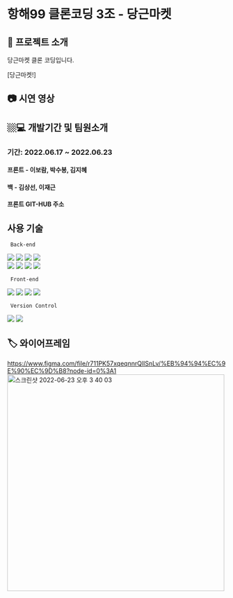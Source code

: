 # 항해99 클론코딩 3조 - 당근마켓





 
 ## 🤷 프로젝트 소개 
 <p> 당근마켓 클론 코딩입니다. </p>
 <p> </p>
 <p> </p>
 <p> </p>
  
[당근마켓!] 
</br>


## 📷 시연 영상



 ## 🏼‍💻 개발기간 및 팀원소개
 ### 기간: 2022.06.17 ~ 2022.06.23   
 <p> </p>
 <p> </p>
 <p> </p>
 

#### 프론트 - 이보람, 박수봉, 김지혜
#### 백 - 김상선, 이재근
#### 프론트 GIT-HUB 주소 




## 사용 기술

 <p> </p>
 <p> </p>
 <p> </p>
<code> Back-end </code> 
</br>
<p float="left">
<img src="https://img.shields.io/badge/javascript-F7DF1E?style=for-the-badge&logo=javascript&logoColor=black">
<img src="https://img.shields.io/badge/node.js-339933?style=for-the-badge&logo=Node.js&logoColor=white">
<img src="https://img.shields.io/badge/NPM-%23000000.svg?style=for-the-badge&logo=npm&  logoColor=white">
<img src="https://img.shields.io/badge/JSON Web Tokens-000000?style=for-the-badge&logo=JSON Web Tokens&logoColor=FFFFFF"/>
<br/>
<img src="https://img.shields.io/badge/Amazon AWS-232F3E?style=for-the-badge&logo=Amazon AWS&logoColor=FFFFFF"/> 
<img src="https://img.shields.io/badge/GitHub Actions-2088FF?style=for-the-badge&logo=GitHub Actions&logoColor=FFFFFF"/> 
<img src="https://img.shields.io/badge/OBS Studio-302E31?style=for-the-badge&logo=OBS Studio&logoColor=000000"/> 
<img src="https://img.shields.io/badge/Prettier-F7B93E?style=for-the-badge&logo=Prettier&logoColor=FFFFFF"/>


</p>

<code> Front-end </code> 
</br>
<p float="left">
  <img src="https://img.shields.io/badge/html5-E34F26?style=for-the-badge&logo=html5&logoColor=white"> 
  <img src="https://img.shields.io/badge/css-1572B6?style=for-the-badge&logo=css3&logoColor=white"> 
  <img src="https://img.shields.io/badge/javascript-F7DF1E?style=for-the-badge&logo=javascript&logoColor=black"> 
  <img src="https://img.shields.io/badge/react-61DAFB?style=for-the-badge&logo=react&logoColor=black"> 

 
 <code>  Version Control </code> 
</br>
<p float="left">
  <img src="https://img.shields.io/badge/github-181717?style=for-the-badge&logo=github&logoColor=white">
  <img src="https://img.shields.io/badge/git-F05032?style=for-the-badge&logo=git&logoColor=white">
 




## 🏷 와이어프레임
https://www.figma.com/file/r711PK57xqeqnnrQlISnLv/%EB%94%94%EC%9E%90%EC%9D%B8?node-id=0%3A1
   <img width="499" alt="스크린샷 2022-06-23 오후 3 40 03" src="https://user-images.githubusercontent.com/99164731/175232106-eaae4b3d-4c11-4e36-a408-aff256a7c417.png">



